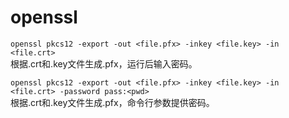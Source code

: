 # openssl

`openssl pkcs12 -export -out <file.pfx> -inkey <file.key> -in <file.crt>`  
根据.crt和.key文件生成.pfx，运行后输入密码。

`openssl pkcs12 -export -out <file.pfx> -inkey <file.key> -in <file.crt> -password pass:<pwd>`  
根据.crt和.key文件生成.pfx，命令行参数提供密码。
